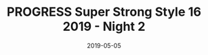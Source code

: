---
title: "PROGRESS Super Strong Style 16 2019 - Night 2"

location: Alexandra Palace, London, England
date: 2019-05-05
cagematch: https://www.cagematch.net/?id=1&nr=211119
---